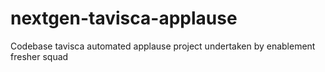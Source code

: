 # nextgen-tavisca-applause
Codebase tavisca automated applause project undertaken by enablement fresher squad
